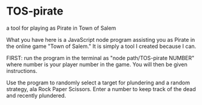 # TOS-pirate
a tool for playing as Pirate in Town of Salem

What you have here is a JavaScript node program assisting you as Pirate in the online game "Town of Salem." It is simply a tool I created because I can.

FIRST: run the program in the terminal as "node path/TOS-pirate NUMBER" where number is your player number in the game. You will then be given instructions.

Use the program to randomly select a target for plundering and a random strategy, ala Rock Paper Scissors. Enter a number to keep track of the dead and recently plundered.
